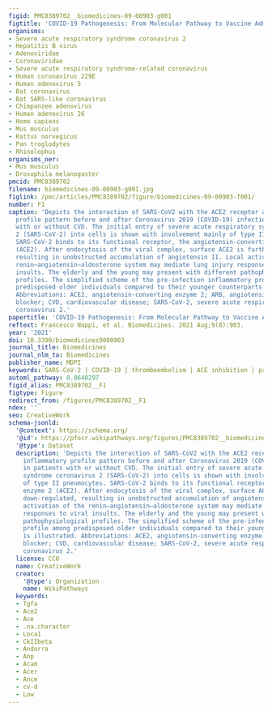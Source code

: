 ```yaml
---
figid: PMC8389702__biomedicines-09-00903-g001
figtitle: 'COVID-19 Pathogenesis: From Molecular Pathway to Vaccine Administration'
organisms:
- Severe acute respiratory syndrome coronavirus 2
- Hepatitis B virus
- Adenoviridae
- Coronaviridae
- Severe acute respiratory syndrome-related coronavirus
- Human coronavirus 229E
- Human adenovirus 5
- Bat coronavirus
- Bat SARS-like coronavirus
- Chimpanzee adenovirus
- Human adenovirus 26
- Homo sapiens
- Mus musculus
- Rattus norvegicus
- Pan troglodytes
- Rhinolophus
organisms_ner:
- Mus musculus
- Drosophila melanogaster
pmcid: PMC8389702
filename: biomedicines-09-00903-g001.jpg
figlink: /pmc/articles/PMC8389702/figure/biomedicines-09-00903-f001/
number: F1
caption: 'Depicts the interaction of SARS-CoV2 with the ACE2 receptor and the inflammatory
  profile pattern before and after Coronavirus 2019 (COVID-19) infection in patients
  with or without CVD. The initial entry of severe acute respiratory syndrome coronavirus
  2 (SARS-CoV-2) into cells is shown with involvement mainly of type II pneumocytes.
  SARS-CoV-2 binds to its functional receptor, the angiotensin-converting enzyme 2
  (ACE2). After endocytosis of the viral complex, surface ACE2 is further down-regulated,
  resulting in unobstructed accumulation of angiotensin II. Local activation of the
  renin–angiotensin–aldosterone system may mediate lung injury responses to viral
  insults. The elderly and the young may present with different pathophysiological
  profiles. The simplified scheme of the pre-infection inflammatory profile among
  predisposed older individuals compared to their younger counterparts is illustrated.
  Abbreviations: ACE2, angiotensin-converting enzyme 2; ARB, angiotensin-receptor
  blocker; CVD, cardiovascular disease; SARS-CoV-2, severe acute respiratory syndrome
  coronavirus 2.'
papertitle: 'COVID-19 Pathogenesis: From Molecular Pathway to Vaccine Administration.'
reftext: Francesco Nappi, et al. Biomedicines. 2021 Aug;9(8):903.
year: '2021'
doi: 10.3390/biomedicines9080903
journal_title: Biomedicines
journal_nlm_ta: Biomedicines
publisher_name: MDPI
keywords: SARS-CoV-2 | COVID-19 | thromboembolism | ACE inhibition | pathophysiology
automl_pathway: 0.8640297
figid_alias: PMC8389702__F1
figtype: Figure
redirect_from: /figures/PMC8389702__F1
ndex: ''
seo: CreativeWork
schema-jsonld:
  '@context': https://schema.org/
  '@id': https://pfocr.wikipathways.org/figures/PMC8389702__biomedicines-09-00903-g001.html
  '@type': Dataset
  description: 'Depicts the interaction of SARS-CoV2 with the ACE2 receptor and the
    inflammatory profile pattern before and after Coronavirus 2019 (COVID-19) infection
    in patients with or without CVD. The initial entry of severe acute respiratory
    syndrome coronavirus 2 (SARS-CoV-2) into cells is shown with involvement mainly
    of type II pneumocytes. SARS-CoV-2 binds to its functional receptor, the angiotensin-converting
    enzyme 2 (ACE2). After endocytosis of the viral complex, surface ACE2 is further
    down-regulated, resulting in unobstructed accumulation of angiotensin II. Local
    activation of the renin–angiotensin–aldosterone system may mediate lung injury
    responses to viral insults. The elderly and the young may present with different
    pathophysiological profiles. The simplified scheme of the pre-infection inflammatory
    profile among predisposed older individuals compared to their younger counterparts
    is illustrated. Abbreviations: ACE2, angiotensin-converting enzyme 2; ARB, angiotensin-receptor
    blocker; CVD, cardiovascular disease; SARS-CoV-2, severe acute respiratory syndrome
    coronavirus 2.'
  license: CC0
  name: CreativeWork
  creator:
    '@type': Organization
    name: WikiPathways
  keywords:
  - Tgfa
  - Ace2
  - Ace
  - .na.character
  - Loca1
  - CkIIbeta
  - Andorra
  - Anp
  - Acam
  - Acer
  - Ance
  - cv-d
  - Low
---
```

